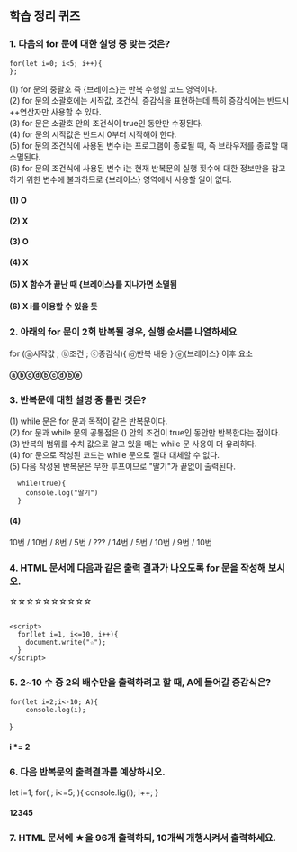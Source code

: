 ## 학습 정리 퀴즈

### 1. 다음의 for 문에 대한 설명 중 맞는 것은?
```
for(let i=0; i<5; i++){
};
```

(1) for 문의 중괄호 즉 {브레이스}는 반복 수행할 코드 영역이다.\
(2) for 문의 소괄호에는 시작값, 조건식, 증감식을 표현하는데 특히 증감식에는 반드시 ++연산자만 사용할 수 있다.\
(3) for 문은 소괄호 안의 조건식이 true인 동안만 수정된다.\
(4) for 문의 시작값은 반드시 0부터 시작해야 한다.\
(5) for 문의 조건식에 사용된 변수 i는 프로그램이 종료될 때, 즉 브라우저를 종료할 때 소멸된다.\
(6) for 문의 조건식에 사용된 변수 i는 현재 반복문의 실행 횟수에 대한 정보만을 참고하기 위한 변수에 불과하므로 {브레이스} 영역에서 사용할 일이 없다.

#### (1) O
#### (2) X
#### (3) O
#### (4) X
#### (5) X 함수가 끝난 때 {브레이스}를 지나가면 소멸됨
#### (6) X i를 이용할 수 있을 듯

### 2. 아래의 for 문이 2회 반복될 경우, 실행 순서를 나열하세요
for (ⓐ시작값 ; ⓑ조건 ; ⓒ증감식){
     ⓓ반복 내용
}
ⓔ{브레이스} 이후 요소
#### ⓐⓑⓒⓓⓑⓒⓓⓑⓔ

### 3. 반복문에 대한 설명 중 틀린 것은?
(1) while 문은 for 문과 목적이 같은 반복문이다.\
(2) for 문과 while 문의 공통점은 () 안의 조건이 true인 동안만 반복한다는 점이다.\
(3) 반복의 범위를 수치 값으로 알고 있을 때는 while 문 사용이 더 유리하다.\
(4) for 문으로 작성된 코드는 while 문으로 절대 대체할 수 없다.\
(5) 다음 작성된 반복문은 무한 루프이므로 "딸기"가 끝없이 출력된다.
```
  while(true){
    console.log("딸기")
  }
```
  #### (4)

10번 / 10번 / 8번 / 5번 / ??? / 14번 / 5번 / 10번 / 9번 / 10번

### 4. HTML 문서에 다음과 같은 출력 결과가 나오도록 for 문을 작성해 보시오.
☆☆☆☆☆☆☆☆☆☆

##
```
<script>
  for(let i=1, i<=10, i++){
    document.write("☆");
  }
</script>
```

### 5. 2~10 수 중 2의 배수만을 출력하려고 할 때, A에 들어갈 증감식은?
```
for(let i=2;i<-10; A){
    console.log(i);
```
}
#### i *= 2

### 6. 다음 반복문의 출력결과를 예상하시오.
let i=1;
for( ; i<=5; ){
  console.lig(i);
  i++;
}

#### 12345

### 7. HTML 문서에 ★을 96개 출력하되, 10개씩 개행시켜서 출력하세요.
<script>
  for(let i=1, i<=10, i++){
    document.write("★");
  }
</script>

